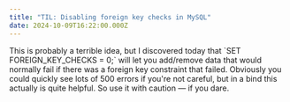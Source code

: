 ```yaml
---
title: "TIL: Disabling foreign key checks in MySQL"
date: 2024-10-09T16:22:00.000Z
---
```

This is probably a terrible idea, but I discovered today that \`SET FOREIGN_KEY_CHECKS = 0;\` will let you add/remove data that would normally fail if there was a foreign key constraint that failed. Obviously you could quickly see lots of 500 errors if you're not careful, but in a bind this actually is quite helpful. So use it with caution — if you dare.
